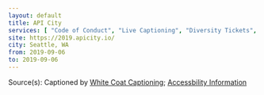 ```yaml
---
layout: default
title: API City
services: [ "Code of Conduct", "Live Captioning", "Diversity Tickets", "Mobility Acccess" ]
site: https://2019.apicity.io/
city: Seattle, WA
from: 2019-09-06
to: 2019-09-06
---
```


Source(s): Captioned by [White Coat Captioning](http://www.whitecoatcaptioning.com/); [Accessbility Information](https://2019.apicity.io/venue/)